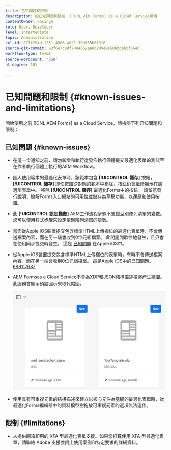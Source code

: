```yaml
---
title: 已知問題和限制
description: 的已知問題和限制  [!DNL AEM Forms] as a Cloud Service環境
contentOwner: khsingh
role: User, Developer
level: Intermediate
topic: Administration
exl-id: 871f294d-f251-4966-a021-39df65b613f0
source-git-commit: 63f6e7c6df7404062aa0d209496506bdabcf564c
workflow-type: tm+mt
source-wordcount: '358'
ht-degree: 10%

---
```


# 已知問題和限制 {#known-issues-and-limitations}

開始使用之前 [!DNL AEM Forms] as a Cloud Service，請檢閱下列已知問題和限制：

## 已知問題 {#known-issues}

* 在進一步通知之前，請勿新增和執行從發佈執行個體提交最適化表單的測試至在作者執行個體上執行的AEM Workflow。

* 匯入使用範本的最適化表單時，該範本包含 **[!UICONTROL 儲存]** 按鈕， **[!UICONTROL 儲存]** 即使按鈕從對應的範本中移除，按鈕仍會繼續顯示在調適型表單中。 移除 **[!UICONTROL 儲存]** 最適化Forms中的按鈕。 請留意發行說明，瞭解Forms入口網站的可用性並儲存為草稿功能，以還原和使用按鈕。

* 此 **[!UICONTROL 設定變數]** AEM工作流程步驟不支援型別陣列清單的變數。 您可以使用程式步驟來設定型別陣列清單的變數。

* 當您從Apple iOS裝置提交包含標準HTML上傳欄位的最適化表單時，不會傳送檔案內容，而在另一端會收到0位元組檔案。 此問題間歇性地發生，且只會在使用同步提交時發生。 這是 [已知問題](https://feedbackassistant.apple.com/feedback/9117687) 在Apple iOS中。

* 從Apple iOS裝置提交包含標準HTML上傳欄位的表單時，有時不會傳送檔案內容，而在另一端會收到0位元組檔案。 這是Apple iOS中的已知問題。 [FB9117687](https://feedbackassistant.apple.com/feedback/9117687)

* AEM Formsas a Cloud Service不會為XDP和JSON結構描述檔案產生縮圖。 此服務會顯示預設圖示來取代縮圖。

  ![Forms縮圖已知問題](/help/forms/assets/forms-tumbnail-known-issue.png)

* 使用具有可重複元素的結構描述來建立以核心元件為基礎的最適化表單時，從最適化Forms編輯器中的資料模型樹拖放可重複元素的選項無法運作。

## 限制 {#limitations}

* 未提供開箱即用的 XFA 型最適化表單支援。如果您打算使用 XFA 型最適化表單，請聯絡 Adobe 支援並附上使用案例和特定要求的詳細資料。

